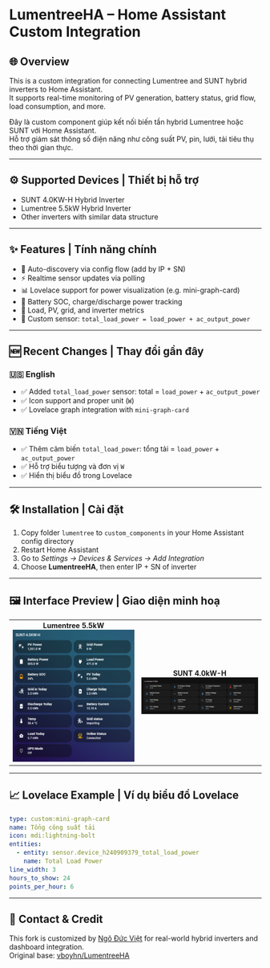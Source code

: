 # LumentreeHA – Home Assistant Custom Integration

## 🌐 Overview

This is a custom integration for connecting Lumentree and SUNT hybrid inverters to Home Assistant.  
It supports real-time monitoring of PV generation, battery status, grid flow, load consumption, and more.

Đây là custom component giúp kết nối biến tần hybrid Lumentree hoặc SUNT với Home Assistant.  
Hỗ trợ giám sát thông số điện năng như công suất PV, pin, lưới, tải tiêu thụ theo thời gian thực.

---

## ⚙️ Supported Devices | Thiết bị hỗ trợ

- SUNT 4.0KW-H Hybrid Inverter
- Lumentree 5.5kW Hybrid Inverter
- Other inverters with similar data structure

---

## ✨ Features | Tính năng chính

- 📡 Auto-discovery via config flow (add by IP + SN)
- ⚡ Realtime sensor updates via polling
- 📊 Lovelace support for power visualization (e.g. mini-graph-card)
- 🔋 Battery SOC, charge/discharge power tracking
- 🔌 Load, PV, grid, and inverter metrics
- 🧮 Custom sensor: `total_load_power = load_power + ac_output_power`

---

## 🆕 Recent Changes | Thay đổi gần đây

### 🇺🇸 English
- ✅ Added `total_load_power` sensor: total = `load_power` + `ac_output_power`
- ✅ Icon support and proper unit (`W`)
- ✅ Lovelace graph integration with `mini-graph-card`

### 🇻🇳 Tiếng Việt
- ✅ Thêm cảm biến `total_load_power`: tổng tải = `load_power` + `ac_output_power`
- ✅ Hỗ trợ biểu tượng và đơn vị `W`
- ✅ Hiển thị biểu đồ trong Lovelace

---

## 🛠️ Installation | Cài đặt

1. Copy folder `lumentree` to `custom_components` in your Home Assistant config directory
2. Restart Home Assistant
3. Go to *Settings → Devices & Services → Add Integration*
4. Choose **LumentreeHA**, then enter IP + SN of inverter

---

## 🖼️ Interface Preview | Giao diện minh hoạ

<table>
  <tr>
    <td align="center"><strong>Lumentree 5.5kW</strong><br><img src="https://github.com/ngoviet/LumentreeHA/blob/main/Lumentree4kw.png" width="400"/></td>
    <td align="center"><strong>SUNT 4.0kW-H</strong><br><img src="https://github.com/ngoviet/LumentreeHA/blob/main/Lumentree5.5kw.png" width="400"/></td>
  </tr>
</table>

---

## 📈 Lovelace Example | Ví dụ biểu đồ Lovelace

```yaml
type: custom:mini-graph-card
name: Tổng công suất tải
icon: mdi:lightning-bolt
entities:
  - entity: sensor.device_h240909379_total_load_power
    name: Total Load Power
line_width: 3
hours_to_show: 24
points_per_hour: 6
```

---

## 📮 Contact & Credit

This fork is customized by [Ngô Đức Việt](https://github.com/ngoviet) for real-world hybrid inverters and dashboard integration.  
Original base: [vboyhn/LumentreeHA](https://github.com/vboyhn/LumentreeHA)

